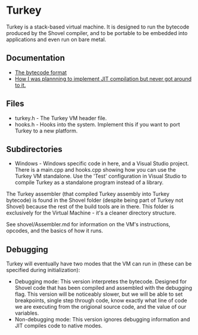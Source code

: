 # Turkey
Turkey is a stack-based virtual machine. It is designed to run the bytecode produced by the Shovel compiler, and to be portable to be embedded into applications and even run on bare metal.

## Documentation
- [The bytecode format](Bytecode.md)
- [How I was plannning to implement JIT compilation but never got around to it.](JIT.md)

## Files
- turkey.h - The Turkey VM header file.
- hooks.h - Hooks into the system. Implement this if you want to port Turkey to a new platform.

## Subdirectories
- Windows - Windows specific code in here, and a Visual Studio project. There is a main.cpp and hooks.cpp showing how you can use the Turkey VM standalone. Use the 'Test' configuration in Visual Studio to compile Turkey as a standalone program instead of a library.

The Turkey assembler (that compiled Turkey assembly into Turkey bytecode) is found in the Shovel folder (despite being part of Turkey not Shovel) because the rest of the build tools are in there. This folder is exclusively for the Virtual Machine - it's a cleaner directory structure.

See shovel/Assembler.md for information on the VM's instructions, opcodes, and the basics of how it runs.

## Debugging
Turkey will eventually have two modes that the VM can run in (these can be specified during initialization):
- Debugging mode: This version interpretes the bytecode. Designed for Shovel code that has been compiled and assembled with the debugging flag. This version will be noticeably slower, but we will be able to set breakpoints, single step through code, know exactly what line of code we are executing from the origional source code, and the value of our variables.
- Non-debugging mode: This version ignores debugging information and JIT compiles code to native modes.
